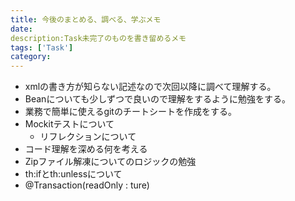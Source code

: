 ```yaml
---
title: 今後のまとめる、調べる、学ぶメモ
date: 
description:Task未完了のものを書き留めるメモ 
tags: ['Task']
category: 
---
```


- xmlの書き方が知らない記述なので次回以降に調べて理解する。
- Beanについても少しずつで良いので理解をするように勉強をする。
- 業務で簡単に使えるgitのチートシートを作成をする。
- Mockitテストについて
  - リフレクションについて
- コード理解を深める何を考える
- Zipファイル解凍についてのロジックの勉強
- th:ifとth:unlessについて
- @Transaction(readOnly : ture)
